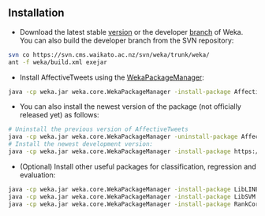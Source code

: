 ## Installation

* Download the latest stable [version](http://www.cs.waikato.ac.nz/ml/weka/downloading.html) or the  developer [branch](http://www.cs.waikato.ac.nz/ml/weka/snapshots/weka_snapshots.html) of Weka.
You can also build the developer branch from the SVN repository: 

```bash
svn co https://svn.cms.waikato.ac.nz/svn/weka/trunk/weka/
ant -f weka/build.xml exejar
```

* Install AffectiveTweets using the [WekaPackageManager](http://weka.wikispaces.com/How+do+I+use+the+package+manager%3F): 

```bash
java -cp weka.jar weka.core.WekaPackageManager -install-package AffectiveTweets
```

* You can also install the newest version of the package (not officially released yet) as follows: 

```bash
# Uninstall the previous version of AffectiveTweets
java -cp weka.jar weka.core.WekaPackageManager -uninstall-package AffectiveTweets
# Install the newest development version:
java -cp weka.jar weka.core.WekaPackageManager -install-package https://github.com/felipebravom/AffectiveTweets/releases/download/1.0.0/AffectiveTweets1.0.1.zip
```

* (Optional) Install other useful packages for classification, regression and evaluation:

```bash
java -cp weka.jar weka.core.WekaPackageManager -install-package LibLINEAR
java -cp weka.jar weka.core.WekaPackageManager -install-package LibSVM
java -cp weka.jar weka.core.WekaPackageManager -install-package RankCorrelation
```